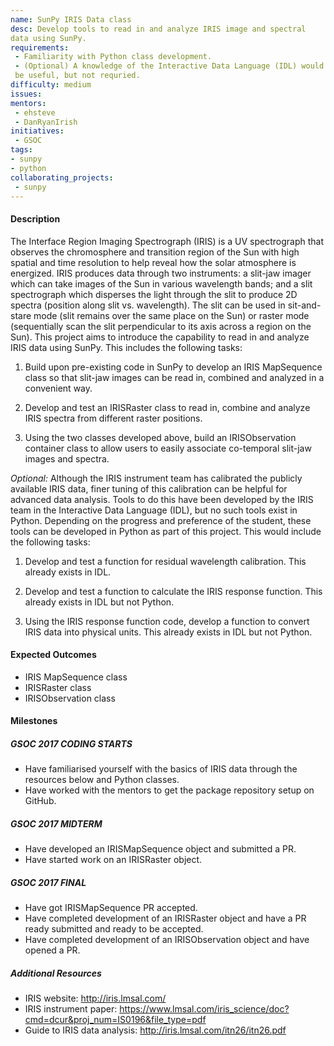 ```yaml
---
name: SunPy IRIS Data class
desc: Develop tools to read in and analyze IRIS image and spectral
data using SunPy.
requirements:
 - Familiarity with Python class development.
 - (Optional) A knowledge of the Interactive Data Language (IDL) would
 be useful, but not requried.
difficulty: medium
issues:
mentors: 
 - ehsteve
 - DanRyanIrish
initiatives:
 - GSOC
tags:
- sunpy
- python
collaborating_projects:
 - sunpy
---
```


#### Description

The Interface Region Imaging Spectrograph (IRIS) is a UV spectrograph
that observes the chromosphere and transition region of the Sun with
high spatial and time resolution to help reveal how the solar
atmosphere is energized. IRIS produces data through two instruments: a
slit-jaw imager which can take images of the Sun in various wavelength
bands; and a slit spectrograph which disperses the light through the
slit to produce 2D spectra (position along slit vs. wavelength). The
slit can be used in sit-and-stare mode (slit remains over the same
place on the Sun) or raster mode (sequentially scan the slit
perpendicular to its axis across a region on the Sun). This project
aims to introduce the capability to read in and analyze IRIS data
using SunPy. This includes the following tasks:

1. Build upon pre-existing code in SunPy to develop an IRIS
   MapSequence class so that slit-jaw images can be read in, combined
   and analyzed in a convenient way.

2. Develop and test an IRISRaster class to read in, combine and
analyze IRIS spectra from different raster positions.

3. Using the two classes developed above, build an IRISObservation
   container class to allow users to easily associate co-temporal
   slit-jaw images and spectra.

*Optional:* Although the IRIS instrument team has calibrated the
 publicly available IRIS data, finer tuning of this calibration can be
 helpful for advanced data analysis.  Tools to do this have been
 developed by the IRIS team in the Interactive Data Language (IDL),
 but no such tools exist in Python.  Depending on the progress and
 preference of the student, these tools can be developed in Python as
 part of this project.  This would include the following tasks:

1. Develop and test a function for residual wavelength calibration.
This already exists in IDL.

2. Develop and test a function to calculate the IRIS response
function.  This already exists in IDL but not Python.

3. Using the IRIS response function code, develop a function to
   convert IRIS data into physical units.  This already exists in IDL
   but not Python.

#### Expected Outcomes
* IRIS MapSequence class
* IRISRaster class
* IRISObservation class

#### Milestones

##### GSOC 2017 CODING STARTS

* Have familiarised yourself with the basics of IRIS data through the
resources below and Python classes.
* Have worked with the mentors to get the package repository setup on
GitHub.

##### GSOC 2017 MIDTERM

* Have developed an IRISMapSequence object and submitted a PR.
* Have started work on an IRISRaster object.

##### GSOC 2017 FINAL 

* Have got IRISMapSequence PR accepted.
* Have completed development of an IRISRaster object and have a PR
ready submitted and ready to be accepted.
* Have completed development of an IRISObservation object and have
opened a PR.

##### Additional Resources

* IRIS website: http://iris.lmsal.com/
* IRIS instrument paper:
https://www.lmsal.com/iris_science/doc?cmd=dcur&proj_num=IS0196&file_type=pdf
* Guide to IRIS data analysis: http://iris.lmsal.com/itn26/itn26.pdf
